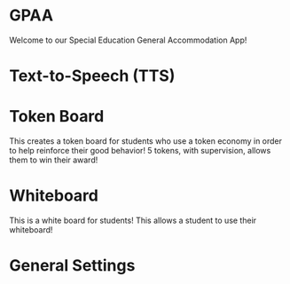 # GPAA

Welcome to our Special Education General Accommodation App! 

# Text-to-Speech (TTS)

# Token Board

This creates a token board for students who use a token economy in order to help reinforce their good behavior! 5 tokens, with supervision, allows them to win their award!

# Whiteboard

This is a white board for students! This allows a student to use their whiteboard!

# General Settings